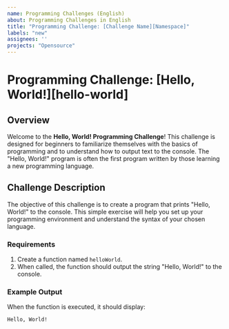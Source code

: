 ```yaml
---
name: Programming Challenges (English)
about: Programming Challenges in English
title: "Programming Challenge: [Challenge Name][Namespace]"
labels: "new"
assignees: ''
projects: "Opensource"
---
```


# Programming Challenge: [Hello, World!][hello-world]


## Overview

Welcome to the **Hello, World! Programming Challenge**! This challenge is designed for beginners to familiarize themselves with the basics of programming and to understand how to output text to the console. The "Hello, World!" program is often the first program written by those learning a new programming language.

## Challenge Description

The objective of this challenge is to create a program that prints "Hello, World!" to the console. This simple exercise will help you set up your programming environment and understand the syntax of your chosen language.

### Requirements

1. Create a function named `helloWorld`.
2. When called, the function should output the string "Hello, World!" to the console.

### Example Output

When the function is executed, it should display:
```
Hello, World!
```
